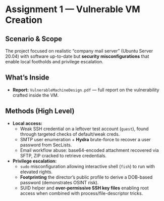 # Assignment 1 — Vulnerable VM Creation

## Scenario & Scope
The project focused on realistic “company mail server” (Ubuntu Server 20.04) with software up-to-date but **security misconfigurations** that enable local footholds and privilege escalation.

## What’s Inside
- **Report:** `VulnerableMachineDesign.pdf` — full report on the vulnerability crafted inside the VM.  

## Methods (High Level)
- **Local access:**  
  - Weak SSH credential on a leftover test account (`guest`), found through targeted checks of default/weak creds.  
  - SMTP user enumeration + **Hydra** brute-force to recover a user password from SecLists.  
  - Email workflow abuse: base64-encoded attachment recovered via SFTP, ZIP cracked to retrieve credentials.  
- **Privilege escalation:**  
  - `sudo` misconfiguration allowing interactive shell (`fish`) to run with elevated rights.  
  - **Footprinting** the director’s public profile to derive a DOB-based password (demonstrates OSINT risk).  
  - SUID helper and **over-permissive SSH key files** enabling root access when combined with process/file-descriptor tricks.
